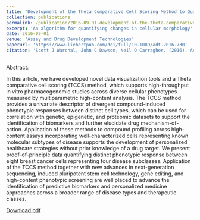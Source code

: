 ```yaml
---
title: "Development of the Theta Comparative Cell Scoring Method to Quantify Diverse Phenotypic Responses Between Distinct Cell Types"
collection: publications
permalink: /publication/2016-09-01-development-of-the-theta-comparative-cell-scoring-method-to-quantify-diverser-phenotypic-responses-between-distinct-cell-types
excerpt: 'An algorithm for quantifying changes in cellular morphology'
date: 2016-09-01
venue: 'Assay and Drug Development Technologies'
paperurl: 'https://www.liebertpub.com/doi/full/10.1089/adt.2016.730'
citation: 'Scott J Warchal, John C Dawson, Neil O Carragher. (2016). Assay Drug Dev Technol. 14(7): 395–406'
---
```

Abstract:

In this article, we have developed novel data visualization tools and a Theta comparative cell scoring (TCCS) method, which supports high-throughput in vitro pharmacogenomic studies across diverse cellular phenotypes measured by multiparametric high-content analysis. The TCCS method provides a univariate descriptor of divergent compound-induced phenotypic responses between distinct cell types, which can be used for correlation with genetic, epigenetic, and proteomic datasets to support the identification of biomarkers and further elucidate drug mechanism-of-action. Application of these methods to compound profiling across high-content assays incorporating well-characterized cells representing known molecular subtypes of disease supports the development of personalized healthcare strategies without prior knowledge of a drug target. We present proof-of-principle data quantifying distinct phenotypic response between eight breast cancer cells representing four disease subclasses. Application of the TCCS method together with new advances in next-generation sequencing, induced pluripotent stem cell technology, gene editing, and high-content phenotypic screening are well placed to advance the identification of predictive biomarkers and personalized medicine approaches across a broader range of disease types and therapeutic classes.

[Download pdf](http://swarchal.github.io/files/paper_2016-09-01-development-of-the-theta-comparative-cell-scoring-method-to-quantify-diverse-phenotypic-responses-between-distinct-cell-types.pdf)
